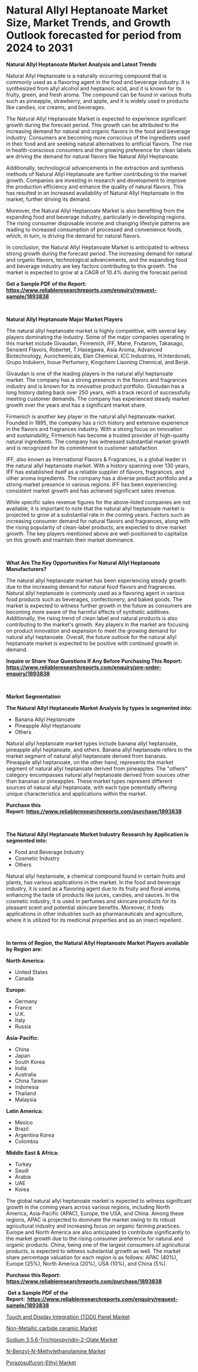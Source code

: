 <p><h1>Natural Allyl Heptanoate Market Size, Market Trends, and Growth Outlook forecasted for period from 2024 to 2031</h1></p><p><strong>Natural Allyl Heptanoate Market Analysis and Latest Trends</strong></p>
<p><p>Natural Allyl Heptanoate is a naturally occurring compound that is commonly used as a flavoring agent in the food and beverage industry. It is synthesized from allyl alcohol and heptanoic acid, and it is known for its fruity, green, and fresh aroma. The compound can be found in various fruits such as pineapple, strawberry, and apple, and it is widely used in products like candies, ice creams, and beverages.</p><p>The Natural Allyl Heptanoate Market is expected to experience significant growth during the forecast period. This growth can be attributed to the increasing demand for natural and organic flavors in the food and beverage industry. Consumers are becoming more conscious of the ingredients used in their food and are seeking natural alternatives to artificial flavors. The rise in health-conscious consumers and the growing preference for clean labels are driving the demand for natural flavors like Natural Allyl Heptanoate.</p><p>Additionally, technological advancements in the extraction and synthesis methods of Natural Allyl Heptanoate are further contributing to the market growth. Companies are investing in research and development to improve the production efficiency and enhance the quality of natural flavors. This has resulted in an increased availability of Natural Allyl Heptanoate in the market, further driving its demand.</p><p>Moreover, the Natural Allyl Heptanoate Market is also benefiting from the expanding food and beverage industry, particularly in developing regions. The rising consumer disposable income and changing lifestyle patterns are leading to increased consumption of processed and convenience foods, which, in turn, is driving the demand for natural flavors.</p><p>In conclusion, the Natural Allyl Heptanoate Market is anticipated to witness strong growth during the forecast period. The increasing demand for natural and organic flavors, technological advancements, and the expanding food and beverage industry are key factors contributing to this growth. The market is expected to grow at a CAGR of 10.4% during the forecast period.</p></p>
<p><strong>Get a Sample PDF of the Report:&nbsp; <a href="https://www.reliableresearchreports.com/enquiry/request-sample/1893838">https://www.reliableresearchreports.com/enquiry/request-sample/1893838</a></strong></p>
<p>&nbsp;</p>
<p><strong>Natural Allyl Heptanoate Major Market Players</strong></p>
<p><p>The natural allyl heptanoate market is highly competitive, with several key players dominating the industry. Some of the major companies operating in this market include Givaudan, Firmenich, IFF, Mane, Frutarom, Takasago, Sensient Flavors, Robertet, T.Hasegawa, Asia Aroma, Advanced Biotechnology, Aurochemicals, Elan Chemical, ICC Industries, H.Interdonati, Grupo Indukern, Inoue Perfumery, Kingchem Liaoning Chemical, and Berjé.</p><p>Givaudan is one of the leading players in the natural allyl heptanoate market. The company has a strong presence in the flavors and fragrances industry and is known for its innovative product portfolio. Givaudan has a long history dating back over 250 years, with a track record of successfully meeting customer demands. The company has experienced steady market growth over the years and has a significant market share.</p><p>Firmenich is another key player in the natural allyl heptanoate market. Founded in 1895, the company has a rich history and extensive experience in the flavors and fragrances industry. With a strong focus on innovation and sustainability, Firmenich has become a trusted provider of high-quality natural ingredients. The company has witnessed substantial market growth and is recognized for its commitment to customer satisfaction.</p><p>IFF, also known as International Flavors & Fragrances, is a global leader in the natural allyl heptanoate market. With a history spanning over 130 years, IFF has established itself as a reliable supplier of flavors, fragrances, and other aroma ingredients. The company has a diverse product portfolio and a strong market presence in various regions. IFF has been experiencing consistent market growth and has achieved significant sales revenue.</p><p>While specific sales revenue figures for the above-listed companies are not available, it is important to note that the natural allyl heptanoate market is projected to grow at a substantial rate in the coming years. Factors such as increasing consumer demand for natural flavors and fragrances, along with the rising popularity of clean-label products, are expected to drive market growth. The key players mentioned above are well-positioned to capitalize on this growth and maintain their market dominance.</p></p>
<p>&nbsp;</p>
<p><strong>What Are The Key Opportunities For Natural Allyl Heptanoate Manufacturers?</strong></p>
<p><p>The natural allyl heptanoate market has been experiencing steady growth due to the increasing demand for natural food flavors and fragrances. Natural allyl heptanoate is commonly used as a flavoring agent in various food products such as beverages, confectionery, and baked goods. The market is expected to witness further growth in the future as consumers are becoming more aware of the harmful effects of synthetic additives. Additionally, the rising trend of clean label and natural products is also contributing to the market's growth. Key players in the market are focusing on product innovation and expansion to meet the growing demand for natural allyl heptanoate. Overall, the future outlook for the natural allyl heptanoate market is expected to be positive with continued growth in demand.</p></p>
<p><strong>Inquire or Share Your Questions If Any Before Purchasing This Report: <a href="https://www.reliableresearchreports.com/enquiry/pre-order-enquiry/1893838">https://www.reliableresearchreports.com/enquiry/pre-order-enquiry/1893838</a></strong></p>
<p>&nbsp;</p>
<p><strong>Market Segmentation</strong></p>
<p><strong>The Natural Allyl Heptanoate Market Analysis by types is segmented into:</strong></p>
<p><ul><li>Banana Allyl Heptanoate</li><li>Pineapple Allyl Heptanoate</li><li>Others</li></ul></p>
<p><p>Natural allyl heptanoate market types include banana allyl heptanoate, pineapple allyl heptanoate, and others. Banana allyl heptanoate refers to the market segment of natural allyl heptanoate derived from bananas. Pineapple allyl heptanoate, on the other hand, represents the market segment of natural allyl heptanoate derived from pineapples. The "others" category encompasses natural allyl heptanoate derived from sources other than bananas or pineapples. These market types represent different sources of natural allyl heptanoate, with each type potentially offering unique characteristics and applications within the market.</p></p>
<p><strong>Purchase this Report:&nbsp;<a href="https://www.reliableresearchreports.com/purchase/1893838">https://www.reliableresearchreports.com/purchase/1893838</a></strong></p>
<p>&nbsp;</p>
<p><strong>The Natural Allyl Heptanoate Market Industry Research by Application is segmented into:</strong></p>
<p><ul><li>Food and Beverage Industry</li><li>Cosmetic Industry</li><li>Others</li></ul></p>
<p><p>Natural allyl heptanoate, a chemical compound found in certain fruits and plants, has various applications in the market. In the food and beverage industry, it is used as a flavoring agent due to its fruity and floral aroma, enhancing the taste of products like juices, candies, and sauces. In the cosmetic industry, it is used in perfumes and skincare products for its pleasant scent and potential skincare benefits. Moreover, it finds applications in other industries such as pharmaceuticals and agriculture, where it is utilized for its medicinal properties and as an insect repellent.</p></p>
<p>&nbsp;</p>
<p><strong>In terms of Region, the Natural Allyl Heptanoate Market Players available by Region are:</strong></p>
<p>
    <p> <strong> North America: </strong>
        <ul>
            <li>United States</li>
            <li>Canada</li>
        </ul>
        </p> 
    <p> <strong> Europe: </strong>
        <ul>
            <li>Germany</li>
            <li>France</li>
            <li>U.K.</li>
            <li>Italy</li>
            <li>Russia</li>
        </ul>
        </p> 
    <p> <strong> Asia-Pacific: </strong>
        <ul>
            <li>China</li>
            <li>Japan</li>
            <li>South Korea</li>
            <li>India</li>
            <li>Australia</li>
            <li>China Taiwan</li>
            <li>Indonesia</li>
            <li>Thailand</li>
            <li>Malaysia</li>
        </ul>
        </p> 
    <p> <strong> Latin America: </strong>
        <ul>
            <li>Mexico</li>
            <li>Brazil</li>
            <li>Argentina Korea</li>
            <li>Colombia</li>
        </ul>
        </p> 
    <p> <strong> Middle East & Africa: </strong>
        <ul>
            <li>Turkey</li>
            <li>Saudi</li>
            <li>Arabia</li>
            <li>UAE</li>
            <li>Korea</li>
        </ul>
    </p>
    </p>
<p><p>The global natural allyl heptanoate market is expected to witness significant growth in the coming years across various regions, including North America, Asia-Pacific (APAC), Europe, the USA, and China. Among these regions, APAC is projected to dominate the market owing to its robust agricultural industry and increasing focus on organic farming practices. Europe and North America are also anticipated to contribute significantly to the market growth due to the rising consumer preference for natural and organic products. China, being one of the largest consumers of agricultural products, is expected to witness substantial growth as well. The market share percentage valuation for each region is as follows: APAC (40%), Europe (25%), North America (20%), USA (10%), and China (5%).</p></p>
<p><strong>Purchase this Report: <a href="https://www.reliableresearchreports.com/purchase/1893838">https://www.reliableresearchreports.com/purchase/1893838</a></strong></p>
<p>&nbsp;<strong>Get a Sample PDF of the Report:&nbsp;&nbsp;<a href="https://www.reliableresearchreports.com/enquiry/request-sample/1893838">https://www.reliableresearchreports.com/enquiry/request-sample/1893838</a></strong></p>
<p><strong></strong></p>
<p><p><a href="https://github.com/kholmovskayalyudmila/Market-Research-Report-List-2/blob/main/touch-and-display-integration-tddi-panel-market.md">Touch and Display Integration (TDDI) Panel Market</a></p><p><a href="https://github.com/sofyaavrova/Market-Research-Report-List-2/blob/main/non-metallic-carbide-ceramic-market.md">Non-Metallic carbide ceramic Market</a></p><p><a href="https://github.com/zebdakicsin/Market-Research-Report-List-2/blob/main/sodium-356-trichloropyridin-2-olate-market.md">Sodium 3,5,6-Trichloropyridin-2-Olate Market</a></p><p><a href="https://github.com/Krish2023na/Market-Research-Report-List-2/blob/main/n-benzyl-n-methylethanolamine-market.md">N-Benzyl-N-Methylethanolamine Market</a></p><p><a href="https://github.com/kuntayevaz/Market-Research-Report-List-2/blob/main/pyrazosulfuron-ethyl-market.md">Pyrazosulfuron-Ethyl Market</a></p></p>